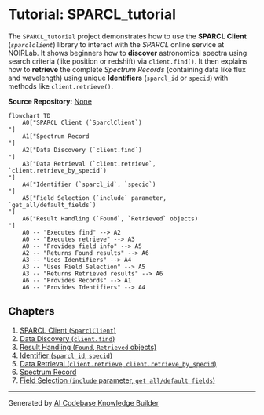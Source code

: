 # Tutorial: SPARCL_tutorial

The `SPARCL_tutorial` project demonstrates how to use the **SPARCL Client** (*`sparclclient`*) library to interact with the *SPARCL* online service at NOIRLab.
It shows beginners how to **discover** astronomical spectra using search criteria (like position or redshift) via `client.find()`.
It then explains how to **retrieve** the complete *Spectrum Records* (containing data like flux and wavelength) using unique **Identifiers** (`sparcl_id` or `specid`) with methods like `client.retrieve()`.


**Source Repository:** [None](None)

```mermaid
flowchart TD
    A0["SPARCL Client (`SparclClient`)
"]
    A1["Spectrum Record
"]
    A2["Data Discovery (`client.find`)
"]
    A3["Data Retrieval (`client.retrieve`, `client.retrieve_by_specid`)
"]
    A4["Identifier (`sparcl_id`, `specid`)
"]
    A5["Field Selection (`include` parameter, `get_all/default_fields`)
"]
    A6["Result Handling (`Found`, `Retrieved` objects)
"]
    A0 -- "Executes find" --> A2
    A0 -- "Executes retrieve" --> A3
    A0 -- "Provides field info" --> A5
    A2 -- "Returns Found results" --> A6
    A3 -- "Uses Identifiers" --> A4
    A3 -- "Uses Field Selection" --> A5
    A3 -- "Returns Retrieved results" --> A6
    A6 -- "Provides Records" --> A1
    A6 -- "Provides Identifiers" --> A4
```

## Chapters

1. [SPARCL Client (`SparclClient`)
](01_sparcl_client___sparclclient___.md)
2. [Data Discovery (`client.find`)
](02_data_discovery___client_find___.md)
3. [Result Handling (`Found`, `Retrieved` objects)
](03_result_handling___found____retrieved__objects__.md)
4. [Identifier (`sparcl_id`, `specid`)
](04_identifier___sparcl_id____specid___.md)
5. [Data Retrieval (`client.retrieve`, `client.retrieve_by_specid`)
](05_data_retrieval___client_retrieve____client_retrieve_by_specid___.md)
6. [Spectrum Record
](06_spectrum_record_.md)
7. [Field Selection (`include` parameter, `get_all/default_fields`)
](07_field_selection___include__parameter___get_all_default_fields___.md)


---

Generated by [AI Codebase Knowledge Builder](https://github.com/The-Pocket/Tutorial-Codebase-Knowledge)